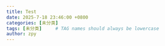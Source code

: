 ```yaml
---
title: Test
date: 2025-7-18 23:46:00 +0800
categories: [未分类]
tags: [未分类]     # TAG names should always be lowercase
author: zpy
---
```

